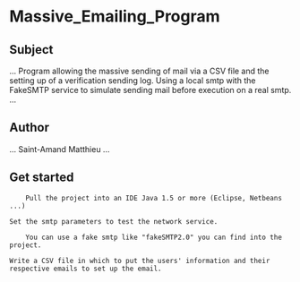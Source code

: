 # Massive_Emailing_Program
## Subject
...
Program allowing the massive sending of mail via a CSV file and the setting up of a verification sending log. Using a local smtp with the FakeSMTP service to simulate sending mail before execution on a real smtp.
...
## Author
...
    Saint-Amand Matthieu
...
## Get started

```
    Pull the project into an IDE Java 1.5 or more (Eclipse, Netbeans ...)
```
    Set the smtp parameters to test the network service.
```
    You can use a fake smtp like "fakeSMTP2.0" you can find into the project.
```
    Write a CSV file in which to put the users' information and their 
    respective emails to set up the email.
